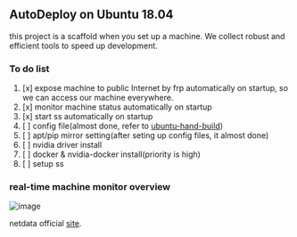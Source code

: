 ## AutoDeploy on Ubuntu 18.04

this project is a scaffold when you set up a machine. We collect robust and efficient tools to speed up development.

### To do list

1. [x] expose machine to public Internet by frp automatically on startup, so we can access our machine everywhere.
1. [x] monitor machine status automatically on startup
1. [x] start ss automatically on startup
1. [ ] config file(almost done, refer to [ubuntu-hand-build](https://github.com/gardensilence/ubuntu-hand-build))
2. [ ] apt/pip mirror setting(after seting up config files, it almost done)
3. [ ] nvidia driver install
4. [ ] docker & nvidia-docker install(priority is high)
5. [ ] setup ss

### real-time machine monitor overview

![image](https://cloud.githubusercontent.com/assets/2662304/14093128/4d566494-f554-11e5-8ee4-5392e0ac51f0.gif "netdata")

netdata official [site](https://github.com/firehol/netdata).
